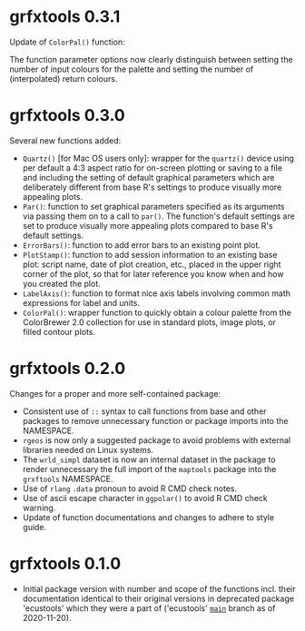 # grfxtools 0.3.1

Update of `ColorPal()` function:

The function parameter options now clearly distinguish between setting the
number of input colours for the palette and setting the number of (interpolated)
return colours.

# grfxtools 0.3.0

Several new functions added:

* `Quartz()` [for Mac OS users only]: wrapper for the `quartz()` device using
  per default a 4:3 aspect ratio for on-screen plotting or saving to a file and
  including the setting of default graphical parameters which are deliberately
  different from base R's settings to produce visually more appealing plots.
* `Par()`: function to set graphical parameters specified as its arguments via
  passing them on to a call to `par()`. The function's default settings are set
  to produce visually more appealing plots compared to base R's default
  settings.
* `ErrorBars()`: function to add error bars to an existing point plot.
* `PlotStamp()`: function to add session information to an existing base plot:
  script name, date of plot creation, etc., placed in the upper right corner of
  the plot, so that for later reference you know when and how you created the
  plot.
* `LabelAxis()`: function to format nice axis labels involving common math
  expressions for label and units.
* `ColorPal()`: wrapper function to quickly obtain a colour palette from the
  ColorBrewer 2.0 collection for use in standard plots, image plots, or filled
  contour plots.

# grfxtools 0.2.0

Changes for a proper and more self-contained package:

* Consistent use of `::` syntax to call functions from base and other packages
  to remove unnecessary function or package imports into the NAMESPACE.
* `rgeos` is now only a suggested package to avoid problems with external
  libraries needed on Linux systems.
* The `wrld_simpl` dataset is now an internal dataset in the package to render
  unnecessary the full import of the `maptools` package into the `grxftools`
  NAMESPACE.
* Use of `rlang` `.data` pronoun to avoid R CMD check notes.
* Use of ascii escape character in `ggpolar()` to avoid R CMD check warning.
* Update of function documentations and changes to adhere to style guide.

# grfxtools 0.1.0

* Initial package version with number and scope of the functions incl. their
  documentation identical to their original versions in deprecated package
  'ecustools' which they were a part of ('ecustools'
  [`main`](https://github.com/EarthSystemDiagnostics/ecustools/tree/master)
  branch as of 2020-11-20).
